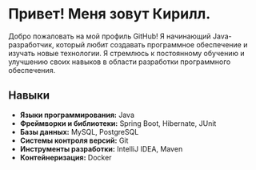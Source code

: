 # Привет! Меня зовут Кирилл.

Добро пожаловать на мой профиль GitHub! Я начинающий Java-разработчик, который любит создавать программное обеспечение и изучать новые технологии. Я стремлюсь к постоянному обучению и улучшению своих навыков в области разработки программного обеспечения.

## Навыки 

- **Языки программирования:** Java
- **Фреймворки и библиотеки:** Spring Boot, Hibernate, JUnit
- **Базы данных:** MySQL, PostgreSQL
- **Системы контроля версий:** Git
- **Инструменты разработки:** IntelliJ IDEA, Maven
- **Контейнеризация:** Docker
